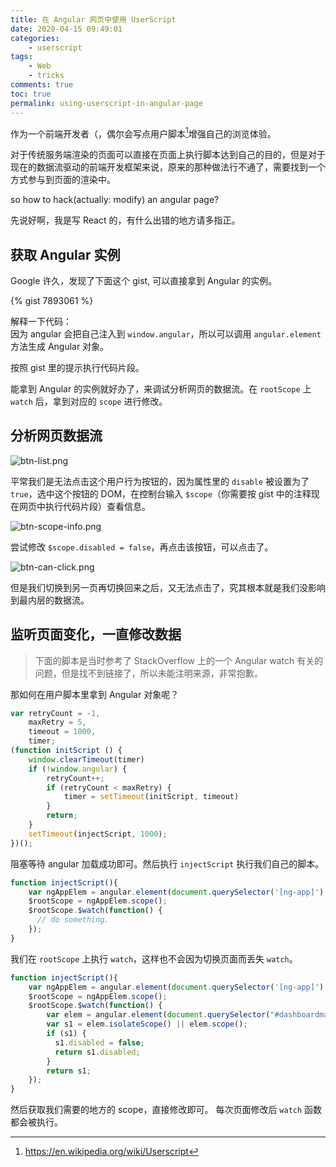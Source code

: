 ```yaml
---
title: 在 Angular 网页中使用 UserScript
date: 2020-04-15 09:49:01
categories:
    - userscript
tags:
    - Web
    - tricks
comments: true
toc: true
permalink: using-userscript-in-angular-page
---
```


作为一个前端开发者（，偶尔会写点用户脚本[^1]增强自己的浏览体验。

对于传统服务端渲染的页面可以直接在页面上执行脚本达到自己的目的，但是对于现在的数据流驱动的前端开发框架来说，原来的那种做法行不通了，需要找到一个方式参与到页面的渲染中。

[^1]: <https://en.wikipedia.org/wiki/Userscript>

so how to hack(actually: modify) an angular page?

<!-- more -->

先说好啊，我是写 React 的，有什么出错的地方请多指正。

## 获取 Angular 实例

Google 许久，发现了下面这个 gist, 可以直接拿到 Angular 的实例。

{% gist 7893061 %}

解释一下代码：  
因为 angular 会把自己注入到 `window.angular`，所以可以调用 `angular.element` 方法生成 Angular 对象。

按照 gist 里的提示执行代码片段。

能拿到 Angular 的实例就好办了，来调试分析网页的数据流。在 `rootScope` 上 `watch` 后，拿到对应的 `scope` 进行修改。

## 分析网页数据流

![btn-list.png](https://cdn.jsdelivr.net/gh/riril/i/posts/using-userscript-in-angular-page/btn-list.png)

平常我们是无法点击这个用户行为按钮的，因为属性里的 `disable` 被设置为了 `true`，选中这个按钮的 DOM，在控制台输入 `$scope`（你需要按 gist 中的注释现在网页中执行代码片段）查看信息。

![btn-scope-info.png](https://cdn.jsdelivr.net/gh/riril/i/posts/using-userscript-in-angular-page/btn-scope-info.png)

尝试修改 `$scope.disabled = false`，再点击该按钮，可以点击了。

![btn-can-click.png](https://cdn.jsdelivr.net/gh/riril/i/posts/using-userscript-in-angular-page/btn-can-click.png)

但是我们切换到另一页再切换回来之后，又无法点击了，究其根本就是我们没影响到最内层的数据流。

## 监听页面变化，一直修改数据

> 下面的脚本是当时参考了 StackOverflow 上的一个 Angular watch 有关的问题，但是找不到链接了，所以未能注明来源，非常抱歉。

那如何在用户脚本里拿到 Angular 对象呢？

```js
var retryCount = -1,
    maxRetry = 5,
    timeout = 1000,
    timer;
(function initScript () {
    window.clearTimeout(timer)
    if (!window.angular) {
        retryCount++;
        if (retryCount < maxRetry) {
            timer = setTimeout(initScript, timeout)
        }
        return;
    }
    setTimeout(injectScript, 1000);
})();
```

阻塞等待 angular 加载成功即可。然后执行 `injectScript` 执行我们自己的脚本。

```js
function injectScript(){
    var ngAppElem = angular.element(document.querySelector('[ng-app]') || document);
    $rootScope = ngAppElem.scope();
    $rootScope.$watch(function() {
      // do something.
    });
}
```

我们在 `rootScope` 上执行 `watch`，这样也不会因为切换页面而丢失 `watch`。

```js
function injectScript(){
    var ngAppElem = angular.element(document.querySelector('[ng-app]') || document);
    $rootScope = ngAppElem.scope();
    $rootScope.$watch(function() {
        var elem = angular.element(document.querySelector("#dashboardmainpart > div > div.EventBottomChartsContainer > div.EventDetailContainer > div > ul > li:nth-child(3)"));
        var s1 = elem.isolateScope() || elem.scope();
        if (s1) {
          s1.disabled = false;
          return s1.disabled;
        }
        return s1;
    });
}
```

然后获取我们需要的地方的 scope，直接修改即可。
每次页面修改后 `watch` 函数都会被执行。
